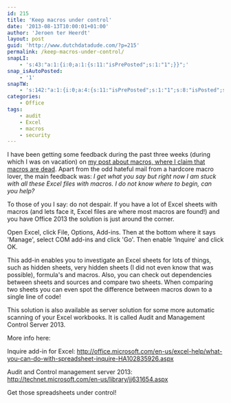 ```yaml
---
id: 215
title: 'Keep macros under control'
date: '2013-08-13T10:00:01+01:00'
author: 'Jeroen ter Heerdt'
layout: post
guid: 'http://www.dutchdatadude.com/?p=215'
permalink: /keep-macros-under-control/
snapLI:
    - 's:43:"a:1:{i:0;a:1:{s:11:"isPrePosted";s:1:"1";}}";'
snap_isAutoPosted:
    - '1'
snapTW:
    - 's:142:"a:1:{i:0;a:4:{s:11:"isPrePosted";s:1:"1";s:8:"isPosted";s:1:"1";s:4:"pgID";s:18:"367209781335166976";s:5:"pDate";s:19:"2013-08-13 09:03:29";}}";'
categories:
    - Office
tags:
    - audit
    - Excel
    - macros
    - security
---
```


I have been getting some feedback during the past three weeks (during which I was on vacation) on <a href="http://www.dutchdatadude.com/macros-are-dead/">my post about macros, where I claim that macros are dead</a>. Apart from the odd hateful mail from a hardcore macro lover, the main feedback was: <em>I get what you say but right now I am stuck with all these Excel files with macros. I do not know where to begin, can you help?</em>

To those of you I say: do not despair. If you have a lot of Excel sheets with macros (and lets face it, Excel files are where most macros are found!) and you have Office 2013 the solution is just around the corner.

Open Excel, click File, Options, Add-ins. Then at the bottom where it says 'Manage', select COM add-ins and click 'Go'. Then enable 'Inquire' and click OK.

This add-in enables you to investigate an Excel sheets for lots of things, such as hidden sheets, very hidden sheets (I did not even know that was possible), formula's and macros. Also, you can check out dependencies between sheets and sources and compare two sheets. When comparing two sheets you can even spot the difference between macros down to a single line of code!

This solution is also available as server solution for some more automatic scanning of your Excel workbooks. It is called Audit and Management Control Server 2013.

More info here:

Inquire add-in for Excel: <a href="http://office.microsoft.com/en-us/excel-help/what-you-can-do-with-spreadsheet-inquire-HA102835926.aspx">http://office.microsoft.com/en-us/excel-help/what-you-can-do-with-spreadsheet-inquire-HA102835926.aspx</a>

Audit and Control management server 2013: <a href="http://technet.microsoft.com/en-us/library/jj631654.aspx">http://technet.microsoft.com/en-us/library/jj631654.aspx</a>

Get those spreadsheets under control!
